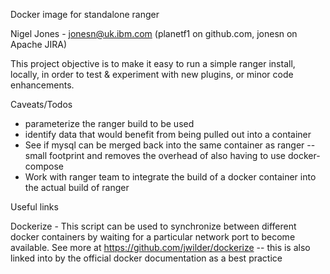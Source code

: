 Docker image for standalone ranger

Nigel Jones - jonesn@uk.ibm.com (planetf1 on github.com, jonesn on Apache JIRA)

This project objective is to make it easy to run a simple ranger install, locally, in order to test & experiment
with new plugins, or minor code enhancements.

Caveats/Todos

* parameterize the ranger build to be used
* identify data that would benefit from being pulled out into a container
* See if mysql can be merged back into the same container as ranger -- small footprint and removes the overhead
of also having to use docker-compose
* Work with ranger team to integrate the build of a docker container into the actual build of ranger

Useful links

Dockerize - This script can be used to synchronize between different docker containers by waiting for a particular network port to become available. See more at https://github.com/jwilder/dockerize -- this is also linked into by the official docker documentation as a best practice
